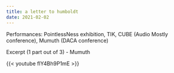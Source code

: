 ```yaml
---
title: a letter to humboldt
date: 2021-02-02
---
```


Performances: PointlessNess exhibition, TIK, CUBE (Audio Mostly conference), Mumuth (DACA conference)

Excerpt (1 part out of 3) - Mumuth

{{< youtube flY4Bh9P1mE >}}

